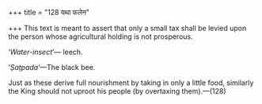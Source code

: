 +++
title = "128 यथा फलेन"

+++
This text is meant to assert that only a small tax shall be levied upon
the person whose agricultural holding is not prosperous.

‘*Water-insect*’— leech.

‘*Ṣaṭpada*’—The black bee.

Just as these derive full nourishment by taking in only a little food,
similarly the King should not uproot his people (by overtaxing
them).—(128)


